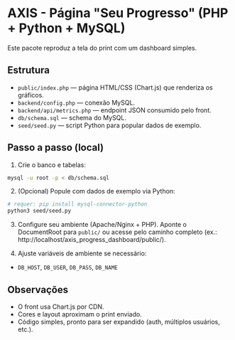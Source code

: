 # AXIS - Página "Seu Progresso" (PHP + Python + MySQL)

Este pacote reproduz a tela do print com um dashboard simples.

## Estrutura
- `public/index.php` — página HTML/CSS (Chart.js) que renderiza os gráficos.
- `backend/config.php` — conexão MySQL.
- `backend/api/metrics.php` — endpoint JSON consumido pelo front.
- `db/schema.sql` — schema do MySQL.
- `seed/seed.py` — script Python para popular dados de exemplo.

## Passo a passo (local)
1. Crie o banco e tabelas:
```bash
mysql -u root -p < db/schema.sql
```

2. (Opcional) Popule com dados de exemplo via Python:
```bash
# requer: pip install mysql-connector-python
python3 seed/seed.py
```

3. Configure seu ambiente (Apache/Nginx + PHP). Aponte o DocumentRoot para `public/`
   ou acesse pelo caminho completo (ex.: http://localhost/axis_progress_dashboard/public/).

4. Ajuste variáveis de ambiente se necessário:
- `DB_HOST`, `DB_USER`, `DB_PASS`, `DB_NAME`

## Observações
- O front usa Chart.js por CDN.
- Cores e layout aproximam o print enviado.
- Código simples, pronto para ser expandido (auth, múltiplos usuários, etc.).
